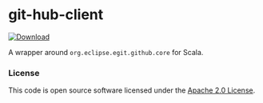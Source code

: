
# git-hub-client

[ ![Download](https://api.bintray.com/packages/hmrc/releases/git-hub-client/images/download.svg) ](https://bintray.com/hmrc/releases/git-hub-client/_latestVersion)

A wrapper around `org.eclipse.egit.github.core` for Scala.

### License

This code is open source software licensed under the [Apache 2.0 License]("http://www.apache.org/licenses/LICENSE-2.0.html").
